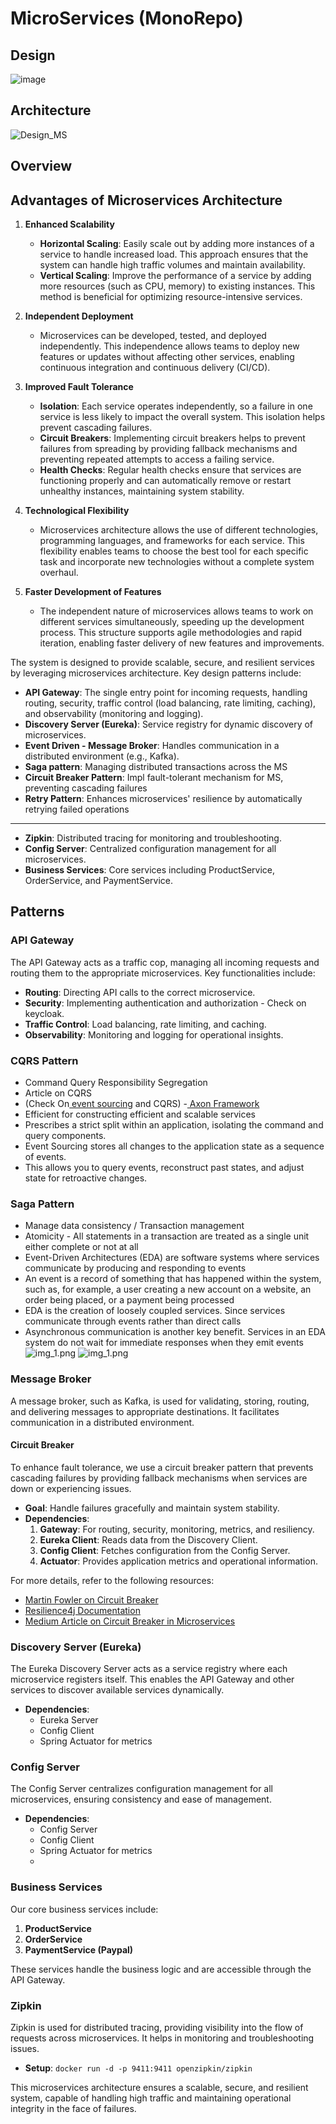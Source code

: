 # MicroServices (MonoRepo)

## Design
![image](images/ER.drawio.png)

## Architecture
![Design_MS](images/ARCHITECTURE.png)

## Overview

## Advantages of Microservices Architecture

1. **Enhanced Scalability**
    - **Horizontal Scaling**: Easily scale out by adding more instances of a service to handle increased load. This approach ensures that the system can handle high traffic volumes and maintain availability.
    - **Vertical Scaling**: Improve the performance of a service by adding more resources (such as CPU, memory) to existing instances. This method is beneficial for optimizing resource-intensive services.

2. **Independent Deployment**
    - Microservices can be developed, tested, and deployed independently. This independence allows teams to deploy new features or updates without affecting other services, enabling continuous integration and continuous delivery (CI/CD).

3. **Improved Fault Tolerance**
    - **Isolation**: Each service operates independently, so a failure in one service is less likely to impact the overall system. This isolation helps prevent cascading failures.
    - **Circuit Breakers**: Implementing circuit breakers helps to prevent failures from spreading by providing fallback mechanisms and preventing repeated attempts to access a failing service.
    - **Health Checks**: Regular health checks ensure that services are functioning properly and can automatically remove or restart unhealthy instances, maintaining system stability.

4. **Technological Flexibility**
    - Microservices architecture allows the use of different technologies, programming languages, and frameworks for each service. This flexibility enables teams to choose the best tool for each specific task and incorporate new technologies without a complete system overhaul.

5. **Faster Development of Features**
    - The independent nature of microservices allows teams to work on different services simultaneously, speeding up the development process. This structure supports agile methodologies and rapid iteration, enabling faster delivery of new features and improvements.

The system is designed to provide scalable, secure, and resilient services by leveraging microservices architecture. Key design patterns include:

- **API Gateway**: The single entry point for incoming requests, handling routing, security, traffic control (load balancing, rate limiting, caching), and observability (monitoring and logging).
- **Discovery Server (Eureka)**: Service registry for dynamic discovery of microservices.
- **Event Driven - Message Broker**: Handles communication in a distributed environment (e.g., Kafka).
- **Saga pattern**: Managing distributed transactions across the MS
- **Circuit Breaker Pattern**: Impl fault-tolerant mechanism for MS, preventing cascading failures
- **Retry Pattern**: Enhances microservices' resilience by automatically retrying failed operations

 ************************************************************************************************
- **Zipkin**: Distributed tracing for monitoring and troubleshooting.
- **Config Server**: Centralized configuration management for all microservices.
- **Business Services**: Core services including ProductService, OrderService, and PaymentService.



## Patterns

### API Gateway

The API Gateway acts as a traffic cop, managing all incoming requests and routing them to the appropriate microservices. Key functionalities include:

- **Routing**: Directing API calls to the correct microservice.
- **Security**: Implementing authentication and authorization - Check on keycloak.
- **Traffic Control**: Load balancing, rate limiting, and caching.
- **Observability**: Monitoring and logging for operational insights.


### CQRS Pattern
- Command Query Responsibility Segregation
- Article on CQRS
-  (Check On[ event sourcing](https://www.axoniq.io/concepts/cqrs-and-event-sourcing) and CQRS)
   -[ Axon Framework](https://docs.axoniq.io/axon-framework-reference/development/)
- Efficient for constructing efficient and scalable services
- Prescribes a strict split within an application, isolating the command and query components.
- Event Sourcing stores all changes to the application state as a sequence of events.
- This allows you to query events, reconstruct past states, and adjust state for retroactive changes.

### Saga Pattern
- Manage data consistency / Transaction management
- Atomicity - All statements in a transaction are treated as a single unit either complete or not at all
- Event-Driven Architectures (EDA) are software systems where services communicate by producing and responding to events
- An event is a record of something that has happened within the system, such as, for example, a user creating a new account on a website, an order being placed, or a payment being processed
- EDA is the creation of loosely coupled services. Since services communicate through events rather than direct calls
- Asynchronous communication is another key benefit. Services in an EDA system do not wait for immediate responses when they emit events
  ![img_1.png](images/img_1.png)
  ![img_1.png](images/img_2.png)


### Message Broker
A message broker, such as Kafka, is used for validating, storing, routing, and delivering messages to appropriate destinations. It facilitates communication in a distributed environment.


#### Circuit Breaker

To enhance fault tolerance, we use a circuit breaker pattern that prevents cascading failures by providing fallback mechanisms when services are down or experiencing issues.

- **Goal**: Handle failures gracefully and maintain system stability.
- **Dependencies**:
    1. **Gateway**: For routing, security, monitoring, metrics, and resiliency.
    2. **Eureka Client**: Reads data from the Discovery Client.
    3. **Config Client**: Fetches configuration from the Config Server.
    4. **Actuator**: Provides application metrics and operational information.

For more details, refer to the following resources:
- [Martin Fowler on Circuit Breaker](https://martinfowler.com/bliki/CircuitBreaker.html)
- [Resilience4j Documentation](https://resilience4j.readme.io/docs/circuitbreaker)
- [Medium Article on Circuit Breaker in Microservices](https://nirajtechi.medium.com/circuit-breaker-in-microservices-and-spring-boot-example-4ad76c7a33e6)

### Discovery Server (Eureka)

The Eureka Discovery Server acts as a service registry where each microservice registers itself. This enables the API Gateway and other services to discover available services dynamically.

- **Dependencies**:
    - Eureka Server
    - Config Client
    - Spring Actuator for metrics


### Config Server

The Config Server centralizes configuration management for all microservices, ensuring consistency and ease of management.

- **Dependencies**:
    - Config Server
    - Config Client
    - Spring Actuator for metrics
    - 
### Business Services

Our core business services include:

1. **ProductService**
2. **OrderService**
3. **PaymentService (Paypal)**

These services handle the business logic and are accessible through the API Gateway.

### Zipkin

Zipkin is used for distributed tracing, providing visibility into the flow of requests across microservices. It helps in monitoring and troubleshooting issues.

- **Setup**: `docker run -d -p 9411:9411 openzipkin/zipkin`


This microservices architecture ensures a scalable, secure, and resilient system, capable of handling high traffic and maintaining operational integrity in the face of failures.
 